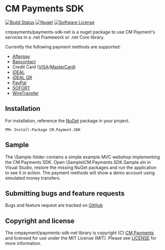 # CM Payments SDK

[![Build Status][badge-build]][build]
[![Nuget][badge-nuget]][nuget]
[![Software License][badge-license]][license]

cmpayments/payments-sdk-net is a nuget package to use CM Payment's services in a .net Framework or .net Core library.

Currently the following payment methods are supported:
- [Afterpay](https://www.afterpay.nl/)
- [Bancontact](https://www.bancontact.com)
- Credit Card ([VISA](https://www.visa.com)/[MasterCard](https://www.mastercard.com))
- [iDEAL](https://www.ideal.nl/)
- [iDEAL QR](https://www.ideal.nl/betalen/wat/via-qr-code/)
- [PayPal](https://www.paypal.com)
- [SOFORT](https://www.sofort.com)
- [WireTransfer](https://en.wikipedia.org/wiki/Wire_transfer)

## Installation

For installation, reference the [NuGet][] package in your project.

```
PM> Install-Package CM.Payment.SDK
```

## Sample

The \Sample-folder contains a simple example MVC webshop implementing the CM Payments SDK.
Open \Sample\CM.Payments.SDK.Sample.sln in Visual Studio, restore the missing NuGet packages and run the application to see it in action. The payment methods will show a demo account using simulated money transfers. 

## Submitting bugs and feature requests

Bugs and feature request are tracked on [GitHub](https://github.com/cmpayments/iban/payments-sdk-net)

## Copyright and license

The cmpayment/payments-sdk-net library is copyright (C) [CM Payments](https://cmpayments.com/) and licensed for use under the MIT License (MIT). Please see [LICENSE][] for more information.

[badge-build]: https://img.shields.io/appveyor/ci/cm-payments/payments-sdk-net.svg?style=flat-square
[build]: https://ci.appveyor.com/project/cmpayments/payments-sdk-net

[badge-nuget]: 	https://img.shields.io/nuget/v/CM.Payments.SDK.svg
[nuget]: https://www.nuget.org/packages/CM.Payments.SDK/

[badge-license]: https://img.shields.io/badge/license-MIT-brightgreen.svg?style=flat-square
[license]: https://github.com/cmpayments/payments-sdk-net/blob/master/LICENSE
